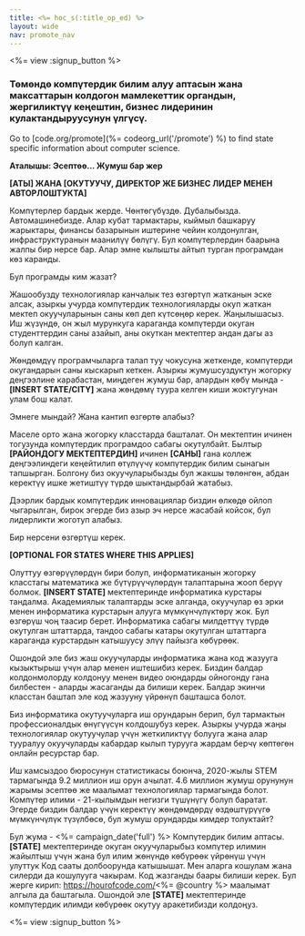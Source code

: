 ```yaml
---
title: <%= hoc_s(:title_op_ed) %>
layout: wide
nav: promote_nav
---
```

<%= view :signup_button %>

### Төмөндө компүтердик билим алуу аптасын жана максаттарын колдогон мамлекеттик органдын, жергиликтүү кеңештин, бизнес лидеринин кулактандыруусунун үлгүсү.

  


Go to [code.org/promote](%= codeorg_url('/promote') %) to find state specific information about computer science.

**Аталышы: Эсептөө... Жумуш бар жер**

**[АТЫ] ЖАНА [ОКУТУУЧУ, ДИРЕКТОР ЖЕ БИЗНЕС ЛИДЕР МЕНЕН АВТОРЛОШТУКТА]**

Компүтерлер бардык жерде. Чөнтөгүбүздө. Дубалыбызда. Автомашинебизде. Алар кубат тармактары, кыймыл башкаруу жарыктары, финансы базарынын иштерине чейин колдонулган, инфраструктуранын маанилүү бөлүгү. Бул компүтерлердин баарына жалпы бир нерсе бар. Алар эмне кылышты айтып турган програмдан көз каранды.

Бул програмды ким жазат?

Жашообузду технологиялар канчалык тез өзгөртүп жатканын эске алсак, азыркы учурда компүтердик технологияларды окуп жаткан мектеп окуучуларынын саны көп деп күтсөңөр керек. Жаңылышасыз. Иш жүзүндө, он жыл мурункуга караганда компүтерди окуган студенттердин саны азайып, аны окуткан мектептер андан дагы аз болуп калган.

Жөндөмдүү програмчыларга талап туу чокусуна жеткенде, компүтерди окугандарын саны кыскарып кеткен. Азыркы жумушсуздуктун жогорку деңгээлине карабастан, миңдеген жумуш бар, алардын көбү мында - **[INSERT STATE/CITY]** жана жөндөмү туура келген киши жоктугунан улам бош калат.

Эмнеге мындай? Жана кантип өзгөртө алабыз?

Маселе орто жана жогорку класстарда башталат. Он мектептин ичинен тогузунда компүтердик програмдоо сабагы окутулбайт. Былтыр **[РАЙОНДОГУ МЕКТЕПТЕРДИН]** ичинен **[САНЫ]** гана коллеж деңгээлиндеги кеңейтилип өтүлүүчү компүтердик билим сынагын тапшырган. Болгону биз окуучуларыбызды бул жакшы төлөнгөн, абдан керектүү ишке жетиштүү түрдө шыктандырбай жатабыз.

Дээрлик бардык компүтердик инновациялар биздин өлкөдө ойлоп чыгарылган, бирок эгерде биз азыр эч нерсе жасабай койсок, бул лидерликти жоготуп алабыз.

Бир нерсени өзгөртүш керек.

**[OPTIONAL FOR STATES WHERE THIS APPLIES]**

Олуттуу өзгөрүүлөрдүн бири болуп, информатиканын жогорку класстагы математика же бүтүрүүчүлөрдүн талаптарына жооп берүү болмок. **[INSERT STATE]** мектептеринде информатика курстары тандалма. Академиялык талаптарды эске алганда, окуучулар өз эрки менен информатика курстарын алууга мүмкүнчүлүктөрү жок. Бул өзгөрүш чоң таасир берет. Информатика сабагы милдеттүү түрдө окутулган штаттарда, тандоо сабагы катары окутулган штаттарга караганда курстардын катышуусу элүү пайызга көбүрөөк.

Ошондой эле биз жаш окуучуларды информатика жана код жазууга кызыктырыш үчүн алар менен иштешибиз керек. Биздин балдар колдонмолорду колдонуу менен видео оюндарды ойногонду гана билбестен - аларды жасаганды да билиши керек. Балдар экинчи класстан баштап эле код жазууну үйрөнүп башташса болот.

Биз информатика окутуучуларга иш орундарын берип, бул тармактын профессионалдык өнүгүүсүн колдошубуз керек. Азыркы учурда жаңы технологиялар окутуучулар үчүн жеткиликтүү болууга жана алар тууралуу окуучуларды кабардар кылып турууга жардам берчү көптөгөн онлайн ресурстар бар.

Иш камсыздоо бюросунун статистикасы боюнча, 2020-жылы STEM тармагында 9.2 миллион иш орун ачылат. 4.6 миллион жумуш орунунун жарымы эсептөө же маалымат технологиялар тармагында болот. Компүтер илими - 21-кылымдын негизги түшүнүгү болуп баратат. Эгерде биздин балдар үчүн керектүү жөндөмдөрдү өздөштүрүүгө мүмкүнчүлүк түзүлбөсө, бул жумуш орундарды кимдер толуктайт?

Бул жума - <%= campaign_date('full') %> Компүтердик билим аптасы. **[STATE]** мектептеринде окуган окуучуларыбыз компүтер илимин жайылтыш үчүн жана бул илим жөнүндө көбүрөөк үйрөнүш үчүн улуттук Код сааты долбоорунда катышышат. Мен аларга кошулам жана силерди да кошулууга чакырам. Код жазганды баары билиши керек. Бул жерге кирип: https://hourofcode.com/<%= @country %> маалымат алгыла да баштагыла. Ошондой эле **[STATE]** мектептеринде компүтердик илимди көбүрөөк окутуу аракетибизди колдоңуз.

<%= view :signup_button %>